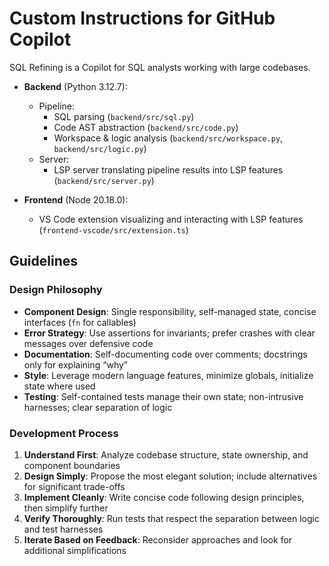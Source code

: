 # Custom Instructions for GitHub Copilot

SQL Refining is a Copilot for SQL analysts working with large codebases.

- **Backend** (Python 3.12.7):

  - Pipeline:
    - SQL parsing (`backend/src/sql.py`)
    - Code AST abstraction (`backend/src/code.py`)
    - Workspace & logic analysis (`backend/src/workspace.py`, `backend/src/logic.py`)
  - Server:
    - LSP server translating pipeline results into LSP features (`backend/src/server.py`)

- **Frontend** (Node 20.18.0):
  - VS Code extension visualizing and interacting with LSP features (`frontend-vscode/src/extension.ts`)

## Guidelines

### Design Philosophy

- **Component Design**: Single responsibility, self-managed state, concise interfaces (`fn` for callables)
- **Error Strategy**: Use assertions for invariants; prefer crashes with clear messages over defensive code
- **Documentation**: Self-documenting code over comments; docstrings only for explaining “why”
- **Style**: Leverage modern language features, minimize globals, initialize state where used
- **Testing**: Self-contained tests manage their own state; non-intrusive harnesses; clear separation of logic

### Development Process

1. **Understand First**: Analyze codebase structure, state ownership, and component boundaries
2. **Design Simply**: Propose the most elegant solution; include alternatives for significant trade-offs
3. **Implement Cleanly**: Write concise code following design principles, then simplify further
4. **Verify Thoroughly**: Run tests that respect the separation between logic and test harnesses
5. **Iterate Based on Feedback**: Reconsider approaches and look for additional simplifications
